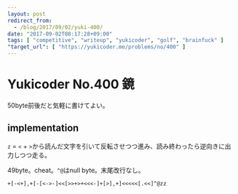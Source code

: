 ```yaml
---
layout: post
redirect_from:
  - /blog/2017/09/02/yuki-400/
date: "2017-09-02T08:17:28+09:00"
tags: [ "competitive", "writeup", "yukicoder", "golf", "brainfuck" ]
"target_url": [ "https://yukicoder.me/problems/no/400" ]
---
```


# Yukicoder No.400 鏡

$50$byte前後だと気軽に書けてよい。

## implementation

`z` = `<` + `>`から読んだ文字を引いて反転させつつ進み、読み終わったら逆向きに出力しつつ走る。

$49$byte。cheat。`^@`はnull byte。末尾改行なし。

``` brainfuck
+[-<+],+[-[<->-]<<[>>+>+<<<-]+[>],+]<<<<<[.<<]^@zz
```
